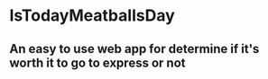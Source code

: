 # IsTodayMeatballsDay
## An easy to use web app for determine if it's worth it to go to express or not
